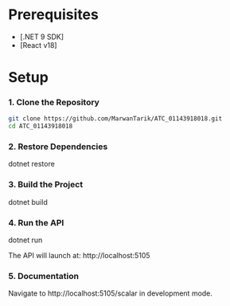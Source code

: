 # Prerequisites
- [.NET 9 SDK]
- [React v18]

# Setup
### 1. Clone the Repository
```bash
git clone https://github.com/MarwanTarik/ATC_01143918018.git
cd ATC_01143918018
```

### 2. Restore Dependencies
dotnet restore

### 3. Build the Project
dotnet build

### 4. Run the API
dotnet run

The API will launch at:
http://localhost:5105

### 5. Documentation
Navigate to http://localhost:5105/scalar in development mode.
